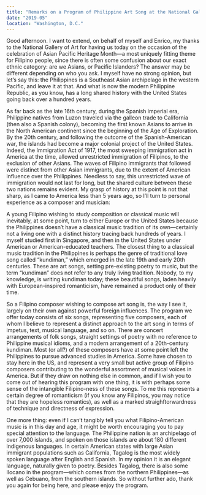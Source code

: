 ```yaml
---
title: "Remarks on a Program of Philippine Art Song at the National Gallery of Art"
date: "2019-05"
location: "Washington, D.C."
---
```


Good afternoon. I want to extend, on behalf of myself and Enrico, my thanks to the National Gallery of Art for having us today on the occasion of the celebration of Asian Pacific Heritage Month—a most uniquely fitting theme for Filipino people, since there is often some confusion about our exact ethnic category: are we Asians, or Pacific Islanders? The answer may be different depending on who you ask. I myself have no strong opinion, but let’s say this: the Philippines is a Southeast Asian archipelago in the western Pacific, and leave it at that. And what is now the modern Philippine Republic, as you know, has a long shared history with the United States going back over a hundred years. 

As far back as the late 16th century, during the Spanish imperial era, Philippine natives from Luzon traveled via the galleon trade to California (then also a Spanish colony), becoming the first known Asians to arrive in the North American continent since the beginning of the Age of Exploration. By the 20th century, and following the outcome of the Spanish-American war, the islands had become a major colonial project of the United States. Indeed, the Immigration Act of 1917, the most sweeping immigration act in America at the time, allowed unrestricted immigration of Filipinos, to the exclusion of other Asians. The waves of Filipino immigrants that followed were distinct from other Asian immigrants, due to the extent of American influence over the Philippines. Needless to say, this unrestricted wave of immigration would not last for long, but the shared culture between these two nations remains evident. My grasp of history at this point is not that sharp, as I came to America less than 5 years ago, so I’ll turn to personal experience as a composer and musician:

A young Filipino wishing to study composition or classical music will inevitably, at some point, turn to either Europe or the United States because the Philippines doesn’t have a classical music tradition of its own—certainly not a living one with a distinct history tracing back hundreds of years. I myself studied first in Singapore, and then in the United States under American or American-educated teachers. The closest thing to a classical music tradition in the Philippines is perhaps the genre of traditional love song called “kundiman,” which emerged in the late 19th and early 20th centuries. These are art songs, setting pre-existing poetry to music, but the term “kundiman” does not refer to any truly living tradition. Nobody, to my knowledge, is writing kundiman today; these beautiful songs, laden heavily with European-inspired romanticism, have remained a product only of their time.

So a Filipino composer wishing to compose art song is, the way I see it, largely on their own against powerful foreign influences. The program we offer today consists of six songs, representing five composers, each of whom I believe to represent a distinct approach to the art song in terms of impetus, text, musical language, and so on. There are concert arrangements of folk songs, straight settings of poetry with no reference to Philippine musical idioms, and a modern arrangement of a 20th-century kundiman. Most (or all?) of these composers have at some point left the Philippines to pursue advanced studies in America. Some have chosen to stay here in the US, and represent a very small but active group of Filipino composers contributing to the wonderful assortment of musical voices in America. But if they draw on nothing else in common, and if I wish you to come out of hearing this program with one thing, it is with perhaps some sense of the intangible Filipino-ness of these songs. To me this represents a certain degree of romanticism (if you know any Filipinos, you may notice that they are hopeless romantics), as well as a marked straighftorwardness of technique and directness of expression.

One more thing: even if I can’t tangibly tell you what Filipino-American music is in this day and age, it might be worth encouraging you to pay special attention to the language. The Philippine nation is an archipelago of over 7,000 islands, and spoken on those islands are about 180 different indigenous languages. In certain American states with large Asian immigrant populations such as California, Tagalog is the most widely spoken language after English and Spanish. In my opinion it is an elegant language, naturally given to poetry. Besides Tagalog, there is also some Ilocano in the program—which comes from the northern Philippines—as well as Cebuano, from the southern islands. So without further ado, thank you again for being here, and please enjoy the program.